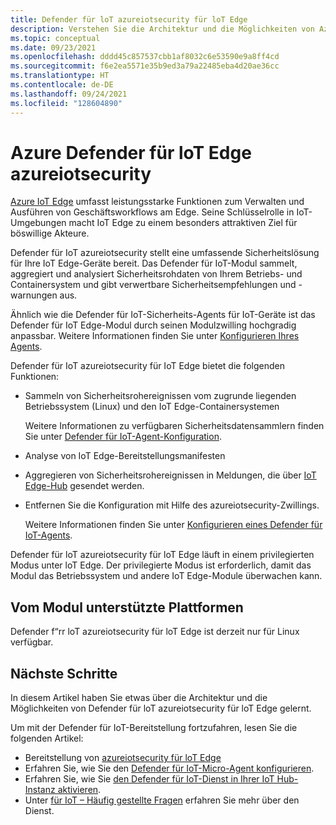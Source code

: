 ```yaml
---
title: Defender für loT azureiotsecurity für loT Edge
description: Verstehen Sie die Architektur und die Möglichkeiten von Azure Defender für loT azureiotsecurity für loT Edge.
ms.topic: conceptual
ms.date: 09/23/2021
ms.openlocfilehash: dddd45c857537cbb1af8032c6e53590e9a8ff4cd
ms.sourcegitcommit: f6e2ea5571e35b9ed3a79a22485eba4d20ae36cc
ms.translationtype: HT
ms.contentlocale: de-DE
ms.lasthandoff: 09/24/2021
ms.locfileid: "128604890"
---
```

# <a name="azure-defender-for-iot-edge-azureiotsecurity"></a>Azure Defender für loT Edge azureiotsecurity

[Azure IoT Edge](../../iot-edge/index.yml) umfasst leistungsstarke Funktionen zum Verwalten und Ausführen von Geschäftsworkflows am Edge.
Seine Schlüsselrolle in IoT-Umgebungen macht IoT Edge zu einem besonders attraktiven Ziel für böswillige Akteure.

Defender für IoT azureiotsecurity stellt eine umfassende Sicherheitslösung für Ihre IoT Edge-Geräte bereit.
Das Defender für IoT-Modul sammelt, aggregiert und analysiert Sicherheitsrohdaten von Ihrem Betriebs- und Containersystem und gibt verwertbare Sicherheitsempfehlungen und -warnungen aus.

Ähnlich wie die Defender für IoT-Sicherheits-Agents für IoT-Geräte ist das Defender für IoT Edge-Modul durch seinen Modulzwilling hochgradig anpassbar.
Weitere Informationen finden Sie unter [Konfigurieren Ihres Agents](how-to-agent-configuration.md).

Defender für IoT azureiotsecurity für IoT Edge bietet die folgenden Funktionen:

- Sammeln von Sicherheitsrohereignissen vom zugrunde liegenden Betriebssystem (Linux) und den IoT Edge-Containersystemen

  Weitere Informationen zu verfügbaren Sicherheitsdatensammlern finden Sie unter [Defender für IoT-Agent-Konfiguration](how-to-agent-configuration.md).

- Analyse von IoT Edge-Bereitstellungsmanifesten

- Aggregieren von Sicherheitsrohereignissen in Meldungen, die über [IoT Edge-Hub](../../iot-edge/iot-edge-runtime.md#iot-edge-hub) gesendet werden.

- Entfernen Sie die Konfiguration mit Hilfe des azureiotsecurity-Zwillings.

  Weitere Informationen finden Sie unter [Konfigurieren eines Defender für IoT-Agents](how-to-agent-configuration.md).

Defender für loT azureiotsecurity für loT Edge läuft in einem privilegierten Modus unter loT Edge.
Der privilegierte Modus ist erforderlich, damit das Modul das Betriebssystem und andere IoT Edge-Module überwachen kann.

## <a name="module-supported-platforms"></a>Vom Modul unterstützte Plattformen

Defender f“rr loT azureiotsecurity für loT Edge ist derzeit nur für Linux verfügbar.

## <a name="next-steps"></a>Nächste Schritte

In diesem Artikel haben Sie etwas über die Architektur und die Möglichkeiten von Defender für loT azureiotsecurity für loT Edge gelernt.

Um mit der Defender für IoT-Bereitstellung fortzufahren, lesen Sie die folgenden Artikel:

- Bereitstellung von [azureiotsecurity für loT Edge](how-to-deploy-edge.md)
- Erfahren Sie, wie Sie den [Defender für IoT-Micro-Agent konfigurieren](how-to-agent-configuration.md).
- Erfahren Sie, wie Sie [den Defender für IoT-Dienst in Ihrer IoT Hub-Instanz aktivieren](quickstart-onboard-iot-hub.md).
- Unter [für IoT – Häufig gestellte Fragen](resources-agent-frequently-asked-questions.md) erfahren Sie mehr über den Dienst.
